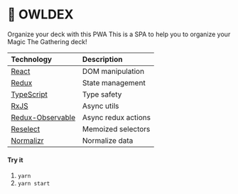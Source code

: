 # 🦉 OWLDEX

Organize your deck with this PWA
This is a SPA to help you to organize your Magic The Gathering deck!

| Technology                                              | Description         |
| :------------------------------------------------------ | :------------------ |
| [React](https://reactjs.org/)                           | DOM manipulation    |
| [Redux](https://redux.js.org/)                          | State management    |
| [TypeScript](https://www.typescriptlang.org/)           | Type safety         |
| [RxJS](https://rxjs-dev.firebaseapp.com/)               | Async utils         |
| [Redux-Observable](https://redux-observable.js.org)     | Async redux actions |
| [Reselect](https://github.com/reduxjs/reselect)         | Memoized selectors  |
| [Normalizr](https://github.com/paularmstrong/normalizr) | Normalize data      |

#### Try it

1. `yarn`
2. `yarn start`

